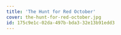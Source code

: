 ```yaml
---
title: 'The Hunt for Red October'
cover: the-hunt-for-red-october.jpg
id: 175c9e1c-02da-497b-bda3-32e13b91edd3
---
```


